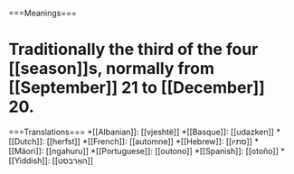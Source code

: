 ===Meanings===
# Traditionally the third of the four [[season]]s, normally from [[September]] 21 to [[December]] 20.

===Translations===
*[[Albanian]]: [[vjeshtë]]
*[[Basque]]: [[udazken]]
*[[Dutch]]: [[herfst]]
*[[French]]: [[automne]]
*[[Hebrew]]: [[סתיו]]
*[[Mäori]]: [[ngahuru]]
*[[Portuguese]]: [[outono]]
*[[Spanish]]: [[otoño]]
*[[Yiddish]]: [[האַרבּסט]]